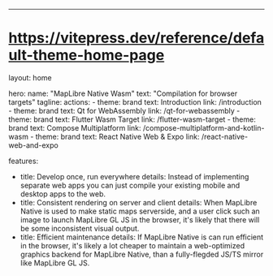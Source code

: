 ---
# https://vitepress.dev/reference/default-theme-home-page
layout: home

hero:
  name: "MapLibre Native Wasm"
  text: "Compilation for browser targets"
  tagline: 
  actions:
    - theme: brand
      text: Introduction
      link: /introduction
    - theme: brand
      text: Qt for WebAssembly
      link: /qt-for-webassembly
    - theme: brand
      text: Flutter Wasm Target
      link: /flutter-wasm-target
    - theme: brand
      text: Compose Multiplatform
      link: /compose-multiplatform-and-kotlin-wasm
    - theme: brand
      text: React Native Web & Expo
      link: /react-native-web-and-expo
    

features:
  - title: Develop once, run everywhere
    details: Instead of implementing separate web apps you can just compile your existing mobile and desktop apps to the web.
  - title: Consistent rendering on server and client
    details: When MapLibre Native is used to make static maps serverside, and a user click such an image to launch MapLibre GL JS in the browser, it's likely that there will be some inconsistent visual output.
  - title: Efficient maintenance
    details: If MapLibre Native is can run efficient in the browser, it's likely a lot cheaper to maintain a web-optimized graphics backend for MapLibre Native, than a fully-flegded JS/TS mirror like MapLibre GL JS.

